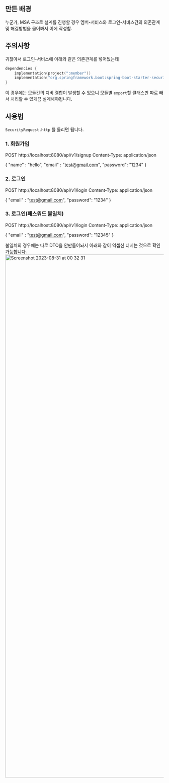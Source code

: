 ## 만든 배경 

누군가, MSA 구조로 설계를 진행할 경우 멤버-서비스와 로그인-서비스간의 의존관계 및 해결방법을 물어봐서 이에 작성함.

## 주의사항 

귀찮아서 로그인-서비스에 아래와 같은 의존관계를 넣어뒀는데

```kt
dependencies {
    implementation(project(":member"))
    implementation("org.springframework.boot:spring-boot-starter-security")
}
```

이 경우에는 모듈간의 디비 결합이 발생할 수 있으니 모듈별 `export`할 클래스만 따로 빼서 처리할 수 있게끔 설계해야됩니다.

## 사용법 

`SecurityRequest.http` 를 돌리면 됩니다.

### 1. 회원가입
POST http://localhost:8080/api/v1/signup
Content-Type: application/json

{
  "name" : "hello",
  "email" : "test@gmail.com",
  "password": "1234"
}

### 2. 로그인
POST http://localhost:8080/api/v1/login
Content-Type: application/json

{
  "email" : "test@gmail.com",
  "password": "1234"
}

### 3. 로그인(패스워드 불일치)
POST http://localhost:8080/api/v1/login
Content-Type: application/json

{
  "email" : "test@gmail.com",
  "password": "12345"
}

불일치의 경우에는 따로 DTO을 안만들어놔서 아래와 같이 익셉션 터지는 것으로 확인가능합니다.
<img width="1662" alt="Screenshot 2023-08-31 at 00 32 31" src="https://github.com/brewagebear/facade-example/assets/22961251/0288625f-2f5a-48da-beeb-ca01ace58728">
